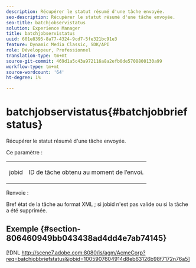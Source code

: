 ```yaml
---
description: Récupérer le statut résumé d'une tâche envoyée.
seo-description: Récupérer le statut résumé d'une tâche envoyée.
seo-title: batchjobservistatus
solution: Experience Manager
title: batchjobservistatus
uuid: 601e8395-8a77-4324-9cd7-5fe321bc91e3
feature: Dynamic Media Classic, SDK/API
role: Développeur, Professionnel
translation-type: tm+mt
source-git-commit: 469d1a5c43a972116a8a2efb0de5708800130a99
workflow-type: tm+mt
source-wordcount: '64'
ht-degree: 1%

---
```



# batchjobservistatus{#batchjobbriefstatus}

Récupérer le statut résumé d&#39;une tâche envoyée.

Ce paramètre :

<table id="simpletable_86E581DBB352479CB4CB531434D91E83"> 
 <tr class="strow"> 
  <td class="stentry"> <p> <span class="codeph"> jobid  </span> </p> </td> 
  <td class="stentry"> <p>ID de tâche obtenu au moment de l’envoi. </p> </td> 
 </tr> 
</table>

Renvoie :

Bref état de la tâche au format XML ; si jobid n&#39;est pas valide ou si la tâche a été supprimée.

## Exemple {#section-806460949bb043438ad4dd4e7ab74145}

[!DNL http://scene7.adobe.com:8080/is/agm/AcmeCorp?req=batchjobbriefstatus&jobid=1005907604914d8eb63126b98f7172n76a5]
